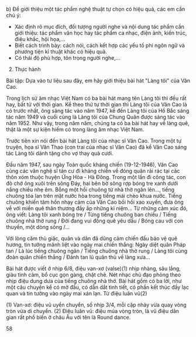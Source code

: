 b) Để giới thiệu một tác phẩm nghệ thuật tự chọn có hiệu quả, các em cần chú ý:
- Xác định rõ mục đích, đối tượng người nghe và nội dung tác phẩm cần giới thiệu: tác phẩm văn học hay tác phẩm ca nhạc, điện ảnh, kiến trúc, điêu khắc, hội họa,...
- Biết cách trình bày: cách nói, cách kết hợp các yếu tố phi ngôn ngữ và phương tiện kĩ thuật khác có hiệu quả.
- Có thái độ phù hợp, tôn trọng người nghe,...

2. Thực hành

Bài tập: Dựa vào tư liệu sau đây, em hãy giới thiệu bài hát "Làng tôi" của Văn Cao.

Trong lịch sử âm nhạc Việt Nam có ba bài hát mang tên Làng tôi thì đều rất hay, bất tử với thời gian. Kể theo thứ tự thời gian thì Làng tôi của Văn Cao là có trước nhất, ông sáng tác vào năm 1947, kế đến Làng tôi của Hồ Bắc sáng tác năm 1949 và cuối cùng là Làng tôi của Chung Quân được sáng tác vào năm 1952. Như vậy, trong năm năm, chúng ta có ba bài hát hay về làng quê, thật là một sự kiện hiếm có trong làng âm nhạc Việt Nam.

Trước tiên xin nói đến bài hát Làng tôi của nhạc sĩ Văn Cao. Trong một tự truyện, họa sĩ Văn Thao (con trai của nhạc sĩ Văn Cao) đã kể Văn Cao sáng tác Làng tôi dành tặng cho vợ thay quà cưới.

Đầu năm 1947, sau ngày Toàn quốc kháng chiến (19-12-1946), Văn Cao cùng các văn nghệ sĩ tản cư đi kháng chiến về đóng quân rải rác tại các thôn xóm thuộc huyện Ứng Hòa - Hà Đông. Trong một lần đi công tác, con đò chở ông xuôi trên sông Đáy, hai bên bờ sông rợp bóng tre xanh dưới nắng chiều nhẹ êm. Bỗng một hồi chuông từ nhà thờ ngân lên..., tiếng chuông tỏa lan trên mặt nước hòa trong tiếng mái chèo khua nước. Tiếng chuông khiến tâm hồn nhạy cảm của Văn Cao bồi hồi xao xuyến, đưa ông về với miền quê thân thương đầy ắp những kỉ niệm... Từ những cảm xúc đó, ông viết: Làng tôi xanh bóng tre / Từng tiếng chuông ban chiều / Tiếng chuông nhà thờ rung / Đời đang vui đồng quê yêu dấu / Bóng cau với con thuyền, một dòng sông /...

Với lòng căm thù giặc, quân và dân đã dũng cảm chiến đấu bảo vệ quê hương, tin tưởng mãnh liệt vào ngày mai chiến thắng: Ngày diệt quân Pháp tan / Là lúc tiếng chuông ngân / Tiếng chuông nhà thờ rung / Làng tôi cùng đoàn quân chiến thắng / Đánh tan lũ quân thù về làng xưa...

Bài hát được viết ở nhịp 6/8, điệu van-xơ (valse)(1) nhịp nhàng, sâu lắng, giàu tình cảm, bổ cục gọn gàng, chặt chẽ. Nét nhạc chủ đạo phỏng theo nhịp điệu dung dưa của tiếng chuông nhà thờ. Bài hát gồm có ba lời, như một câu chuyện kể có mở đầu, có dẫn dắt tình tiết, có phần kết thúc đầy lạc quan và tin tưởng vào ngày mai xán lạn. Từ điệu luân vũ(2)

(1) Van-xơ: điệu vũ uyển chuyển, số nhịp 3/4, mỗi cặp nhảy vừa quay vòng tròn vừa di chuyển.
(2) Điệu luân vũ: điệu múa vòng tròn, là vũ điệu dân gian rất phổ biến ở châu Âu với tên là Round dance.

58